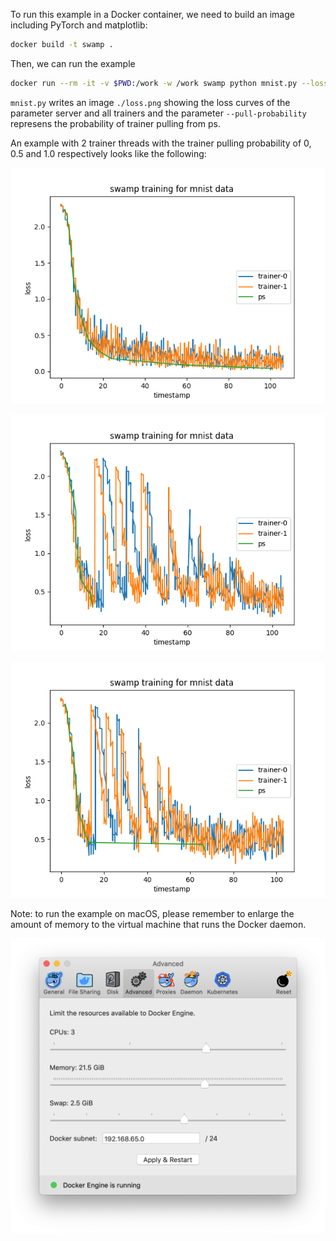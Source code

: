 To run this example in a Docker container, we need to build an image including PyTorch and matplotlib:

```bash
docker build -t swamp .
```

Then, we can run the example

```bash
docker run --rm -it -v $PWD:/work -w /work swamp python mnist.py --loss-file loss.png --pull-probability 0.5
```

`mnist.py` writes an image `./loss.png` showing the loss curves of the parameter server and all trainers and the parameter `--pull-probability` represens the probability of trainer pulling from ps.

An example with 2 trainer threads with the trainer pulling probability of 0, 0.5 and 1.0 respectively looks like the following:

![](curves/loss_with_pull_prob_0.png)

![](curves/loss_with_pull_prob_0_5.png)

![](curves/loss_with_pull_prob_1.png)

Note: to run the example on macOS, please remember to enlarge the amount of memory to the virtual machine that runs the Docker daemon.

![](docker-macos.png)
